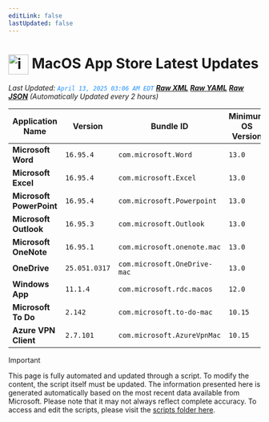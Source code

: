 ```yaml
---
editLink: false
lastUpdated: false
---
```

# <img src="/images/App_Store_logo.png" alt="image" width="40" style="vertical-align: middle; display: inline-block;" /> MacOS App Store Latest Updates

<span class="extra-small">_Last Updated: <code style="color : dodgerblue">April 13, 2025 03:06 AM EDT</code> [**_Raw XML_**](https://github.com/cocopuff2u/MOFA/blob/main/latest_raw_files/macos_appstore_latest.xml) [**_Raw YAML_**](https://github.com/cocopuff2u/MOFA/blob/main/latest_raw_files/macos_appstore_latest.yaml) [**_Raw JSON_**](https://github.com/cocopuff2u/MOFA/blob/main/latest_raw_files/macos_appstore_latest.json)
 (Automatically Updated every 2 hours)_</span>

| Application Name | Version | Bundle ID | Minimum OS Version | Icon |
|------------------|---------|-----------|-------------------|------|
| **Microsoft Word** | `16.95.4` | `com.microsoft.Word` | `13.0` | <img src='https://is1-ssl.mzstatic.com/image/thumb/Purple221/v4/16/8b/ff/168bffd7-4d29-19df-7f43-173e4bd26874/MSWD.png/512x512bb.png' width='25%' height='25%' /> |
| **Microsoft Excel** | `16.95.4` | `com.microsoft.Excel` | `13.0` | <img src='https://is1-ssl.mzstatic.com/image/thumb/Purple211/v4/4f/4d/b8/4f4db8d8-25c5-4a94-34af-3c2becb85254/XCEL.png/512x512bb.png' width='25%' height='25%' /> |
| **Microsoft PowerPoint** | `16.95.4` | `com.microsoft.Powerpoint` | `13.0` | <img src='https://is1-ssl.mzstatic.com/image/thumb/Purple211/v4/0b/b8/65/0bb8650f-29c2-aa35-cfc8-0512545aad64/PPT3.png/512x512bb.png' width='25%' height='25%' /> |
| **Microsoft Outlook** | `16.95.3` | `com.microsoft.Outlook` | `13.0` | <img src='https://is1-ssl.mzstatic.com/image/thumb/Purple221/v4/c9/c0/6a/c9c06a1f-e512-0a4d-2326-c15788cc7504/Outlook.png/512x512bb.png' width='25%' height='25%' /> |
| **Microsoft OneNote** | `16.95.1` | `com.microsoft.onenote.mac` | `13.0` | <img src='https://is1-ssl.mzstatic.com/image/thumb/Purple221/v4/61/e5/0b/61e50b4e-a727-c46a-4da8-40b258c9a4f6/OneNote.png/512x512bb.png' width='25%' height='25%' /> |
| **OneDrive** | `25.051.0317` | `com.microsoft.OneDrive-mac` | `13.0` | <img src='https://is1-ssl.mzstatic.com/image/thumb/Purple221/v4/0d/1c/cc/0d1ccc28-9368-b648-ae65-d510733b9408/OneDrive.png/512x512bb.png' width='25%' height='25%' /> |
| **Windows App** | `11.1.4` | `com.microsoft.rdc.macos` | `12.0` | <img src='https://is1-ssl.mzstatic.com/image/thumb/Purple211/v4/39/9d/14/399d147a-4763-ede4-4724-4d433baddfc1/AppIcon-0-0-85-220-0-0-4-0-2x.png/512x512bb.png' width='25%' height='25%' /> |
| **Microsoft To Do** | `2.142` | `com.microsoft.to-do-mac` | `10.15` | <img src='https://is1-ssl.mzstatic.com/image/thumb/Purple211/v4/38/19/c9/3819c91e-74c5-a6e0-02d8-2c90c44df012/AppIcon-Release-0-85-220-0-4-2x-sRGB.png/512x512bb.png' width='25%' height='25%' /> |
| **Azure VPN Client** | `2.7.101` | `com.microsoft.AzureVpnMac` | `10.15` | <img src='https://is1-ssl.mzstatic.com/image/thumb/Purple221/v4/23/60/df/2360df4b-4ac5-4480-bb3e-4f59df6c3e64/AppIcon-85-220-0-4-0-0-2x-0-0.png/512x512bb.png' width='25%' height='25%' /> |

> [!IMPORTANT]
> This page is fully automated and updated through a script. To modify the content, the script itself must be updated. The information presented here is generated automatically based on the most recent data available from Microsoft. Please note that it may not always reflect complete accuracy. To access and edit the scripts, please visit the [scripts folder here](https://github.com/cocopuff2u/MOFA_WEBSITE/tree/main/update_readme_scripts).
